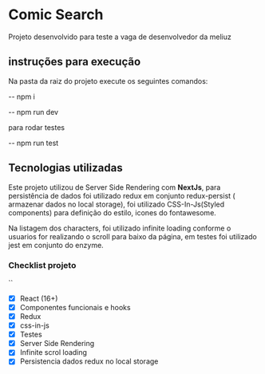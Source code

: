 # Comic Search

Projeto desenvolvido para teste a vaga de desenvolvedor da meliuz

## instruções para execução

Na pasta da raiz do projeto execute os seguintes comandos:

-- npm i

-- npm run dev

para rodar testes

--  npm run test

## Tecnologias utilizadas

Este projeto utilizou de Server Side Rendering com **NextJs**, para persistência de dados foi utilizado  redux em conjunto redux-persist ( armazenar dados no local storage), foi utilizado CSS-In-Js(Styled components) para definição do estilo, icones do fontawesome.

Na listagem dos characters, foi utilizado infinite loading conforme o usuarios for realizando o scroll para baixo da página, em testes foi utilizado  jest em conjunto do enzyme.

### Checklist projeto
``
- [x] React (16+)
- [x] Componentes funcionais e hooks
- [x] Redux
- [x] css-in-js
- [x] Testes
- [x] Server Side Rendering
- [x] Infinite scrol loading
- [x] Persistencia dados redux no local storage
```
